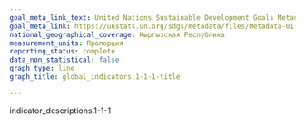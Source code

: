 ```yaml
---
goal_meta_link_text: United Nations Sustainable Development Goals Metadata (pdf 894kB)
goal_meta_link: https://unstats.un.org/sdgs/metadata/files/Metadata-01-01-01a.pdf
national_geographical_coverage: Кыргызская Республика
measurement_units: Пропорция
reporting_status: complete
data_non_statistical: false
graph_type: line
graph_title: global_indicators.1-1-1-title

---
```

indicator_descriptions.1-1-1
